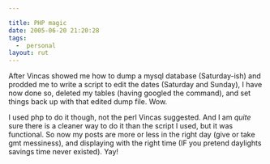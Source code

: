 ```yaml
---

title: PHP magic
date: 2005-06-20 21:20:28
tags:
  -  personal
layout: rut
---
```


<p>After Vincas showed me how to dump a mysql database (Saturday-ish) and prodded me to write a script to edit the dates (Saturday and Sunday), I have now done so, deleted my tables (having googled the command), and set things back up with that edited dump file.  Wow.</p>

<p>I used php to do it though, not the perl Vincas suggested.  And I am <em>quite</em> sure there is a cleaner way to do it than the script I used, but it was functional.  So now my posts are more or less in the right day (give or take gmt messiness), and displaying with the right time (IF you pretend daylights savings time never existed). Yay!</p>

